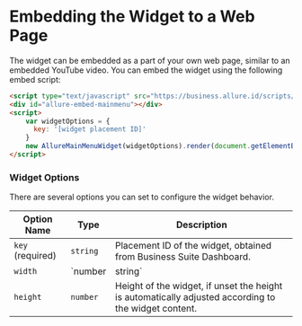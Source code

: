 # Embedding the Widget to a Web Page

The widget can be embedded as a part of your own web page, similar to an embedded YouTube video. You can embed the widget using the following embed script:

```html
<script type="text/javascript" src="https://business.allure.id/scripts/embed/mainmenu.js"></script>
<div id="allure-embed-mainmenu"></div>
<script>
    var widgetOptions = {
      key: '[widget placement ID]'
    }
    new AllureMainMenuWidget(widgetOptions).render(document.getElementById('allure-embed-mainmenu'));
</script>
```

### Widget Options
There are several options you can set to configure the widget behavior.

| Option Name           | Type                 | Description                                                                                          |
|-----------------------|----------------------|------------------------------------------------------------------------------------------------------|
| `key` (required)      | `string`             | Placement ID of the widget, obtained from Business Suite Dashboard.                                  |
| `width`               | `number | string`   | Width of the widget, default is "100%"                                                               |
| `height`              | `number`             | Height of the widget, if unset the height is automatically adjusted according to the widget content. |
